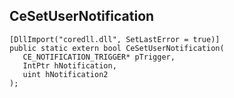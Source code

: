 ## CeSetUserNotification

```
[DllImport("coredll.dll", SetLastError = true)]
public static extern bool CeSetUserNotification(
   CE_NOTIFICATION_TRIGGER* pTrigger,
   IntPtr hNotification,
   uint hNotification2
);
```

